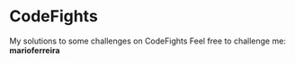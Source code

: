 # CodeFights
My solutions to some challenges on CodeFights
Feel free to challenge me: **marioferreira**
